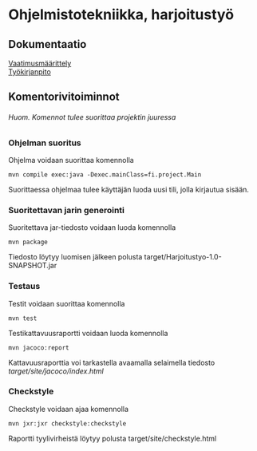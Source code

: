 # Ohjelmistotekniikka, harjoitustyö

## Dokumentaatio
[Vaatimusmäärittely](https://github.com/lapptomi/ot-harjoitustyo/blob/master/dokumentaatio/vaatimusmaarittely.md)  
[Työkirjanpito](https://github.com/lapptomi/ot-harjoitustyo/blob/master/dokumentaatio/tuntikirjanpito.md)

## Komentorivitoiminnot
###### Huom. Komennot tulee suorittaa projektin juuressa   

### Ohjelman suoritus
Ohjelma voidaan suorittaa komennolla
```
mvn compile exec:java -Dexec.mainClass=fi.project.Main
```

Suorittaessa ohjelmaa tulee käyttäjän luoda uusi tili, jolla kirjautua sisään.



### Suoritettavan jarin generointi  
Suoritettava jar-tiedosto voidaan luoda komennolla  
```
mvn package
```
Tiedosto löytyy luomisen jälkeen polusta target/Harjoitustyo-1.0-SNAPSHOT.jar


### Testaus
Testit voidaan suorittaa komennolla
```
mvn test
```


Testikattavuusraportti voidaan luoda komennolla  
```
mvn jacoco:report
```

Kattavuusraporttia voi tarkastella avaamalla selaimella tiedosto _target/site/jacoco/index.html_  


### Checkstyle
Checkstyle voidaan ajaa komennolla 
```
mvn jxr:jxr checkstyle:checkstyle
```

Raportti tyylivirheistä löytyy polusta target/site/checkstyle.html


